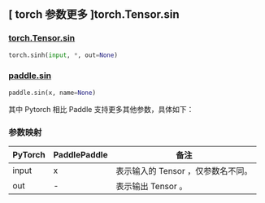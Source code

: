 ## [ torch 参数更多 ]torch.Tensor.sin

### [torch.Tensor.sin](https://pytorch.org/docs/stable/generated/torch.Tensor.sin)

```python
torch.sinh(input, *, out=None)
```

### [paddle.sin](https://www.paddlepaddle.org.cn/documentation/docs/zh/develop/api/paddle/sin_cn.html)

```python
paddle.sin(x, name=None)
```

其中 Pytorch 相⽐ Paddle ⽀持更多其他参数，具体如下：

### 参数映射

| PyTorch       | PaddlePaddle | 备注                                                   |
| ------------- | ------------ | ------------------------------------------------------ |
| input    | x           | 表示输入的 Tensor ，仅参数名不同。 |
| out | -            | 表示输出 Tensor 。 |
